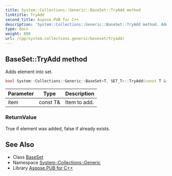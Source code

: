 ```yaml
---
title: System::Collections::Generic::BaseSet::TryAdd method
linktitle: TryAdd
second_title: Aspose.PUB for C++
description: 'System::Collections::Generic::BaseSet::TryAdd method. Adds element into set in C++.'
type: docs
weight: 800
url: /cpp/system.collections.generic/baseset/tryadd/
---
```

## BaseSet::TryAdd method


Adds element into set.

```cpp
bool System::Collections::Generic::BaseSet<T, SET_T>::TryAdd(const T &item)
```


| Parameter | Type | Description |
| --- | --- | --- |
| item | const T\& | Item to add. |

### ReturnValue

True if element was added, false if already exists.

## See Also

* Class [BaseSet](../)
* Namespace [System::Collections::Generic](../../)
* Library [Aspose.PUB for C++](../../../)
